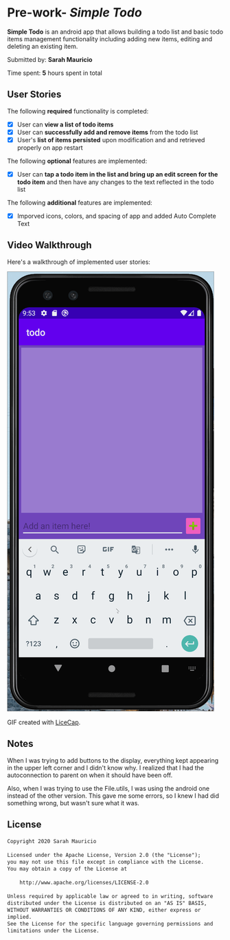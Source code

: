 # Pre-work- *Simple Todo*

**Simple Todo** is an android app that allows building a todo list and basic todo items management functionality including adding new items, editing and deleting an existing item.

Submitted by: **Sarah Mauricio**

Time spent: **5** hours spent in total

## User Stories

The following **required** functionality is completed:

* [x] User can **view a list of todo items**
* [x] User can **successfully add and remove items** from the todo list
* [x] User's **list of items persisted** upon modification and and retrieved properly on app restart

The following **optional** features are implemented:

* [X] User can **tap a todo item in the list and bring up an edit screen for the todo item** and then have any changes to the text reflected in the todo list

The following **additional** features are implemented:

* [X] Imporved icons, colors, and spacing of app and added Auto Complete Text

## Video Walkthrough

Here's a walkthrough of implemented user stories:

<img src='walkthroughWithUI.gif' title='Video Walkthrough' width='' alt='Video Walkthrough' />

GIF created with [LiceCap](http://www.cockos.com/licecap/).

## Notes

When I was trying to add buttons to the display, everything kept appearing in the upper left corner and I didn't know why. I realized that I had the autoconnection to parent on when it should have been off.

Also, when I was trying to use the File.utils, I was using the android one instead of the other version. This gave me some errors, so I knew I had did something wrong, but wasn't sure what it was.

## License

    Copyright 2020 Sarah Mauricio

    Licensed under the Apache License, Version 2.0 (the "License");
    you may not use this file except in compliance with the License.
    You may obtain a copy of the License at

        http://www.apache.org/licenses/LICENSE-2.0

    Unless required by applicable law or agreed to in writing, software
    distributed under the License is distributed on an "AS IS" BASIS,
    WITHOUT WARRANTIES OR CONDITIONS OF ANY KIND, either express or implied.
    See the License for the specific language governing permissions and
    limitations under the License.
